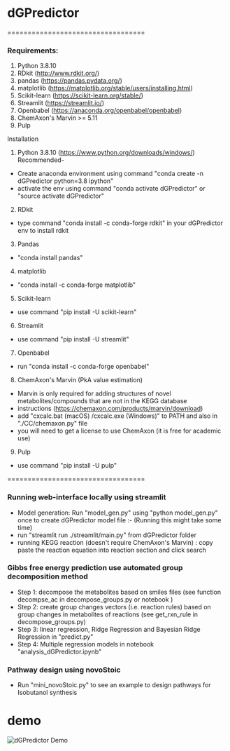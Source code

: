 # dGPredictor

==================================
### Requirements:

1. Python 3.8.10
2. RDkit (http://www.rdkit.org/)
3. pandas (https://pandas.pydata.org/)
4. matplotlib (https://matplotlib.org/stable/users/installing.html)
5. Scikit-learn (https://scikit-learn.org/stable/)
6. Streamlit (https://streamlit.io/)
7. Openbabel (https://anaconda.org/openbabel/openbabel)
8. ChemAxon's Marvin >= 5.11 
9. Pulp

Installation
1. Python 3.8.10 (https://www.python.org/downloads/windows/)
Recommended- 
- Create anaconda environment using command "conda create -n dGPredictor python=3.8 ipython"
- activate the env using command "conda activate dGPredictor" or "source activate dGPredictor"
2. RDkit
- type command "conda install -c conda-forge rdkit" in your dGPredictor env to install rdkit
3. Pandas
- "conda install pandas"
4. matplotlib
- "conda install -c conda-forge matplotlib"
5. Scikit-learn
- use command "pip install -U scikit-learn"
6. Streamlit 
- use command "pip install -U streamlit"
7. Openbabel
- run "conda install -c conda-forge openbabel" 
8. ChemAxon's Marvin (PkA value estimation)
- Marvin is only required for adding structures of novel metabolites/compounds that are not in the KEGG database
- instructions (https://chemaxon.com/products/marvin/download)
- add "cxcalc.bat (macOS) /cxcalc.exe (Windows)" to PATH and also in "./CC/chemaxon.py" file
- you will need to get a license to use ChemAxon (it is free for academic use)
9. Pulp
- use command "pip install -U pulp"




==================================
### Running web-interface locally using streamlit

- Model generation: Run "model_gen.py" using "python model_gen.py" once to create dGPredictor model file :- (Running this might take some time)
- run "streamlit run ./streamlit/main.py" from dGPredictor folder
- running KEGG reaction (doesn't require ChemAxon's Marvin) : copy paste the reaction equation into reaction section and click search

### Gibbs free energy prediction use automated group decomposition method

- Step 1: decompose the metabolites based on smiles files (see function decompse_ac in decompose_groups.py or notebook )
- Step 2: create group changes vectors (i.e. reaction rules) based on group changes in metabolites of reactions (see get_rxn_rule in decompose_groups.py)
- Step 3: linear regression, Ridge Regression and Bayesian Ridge Regression in "predict.py"
- Step 4: Multiple regression models in notebook "analysis_dGPredictor.ipynb"

### Pathway design using novoStoic
- Run "mini_novoStoic.py" to see an example to design pathways for Isobutanol synthesis


# demo
![dGPredictor Demo](figures/dg_demo_py3.gif)

